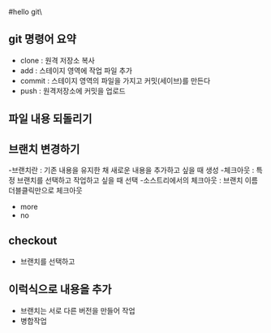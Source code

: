 #hello git\
 ## git 명령어 요약

- clone : 원격 저장소 복사
- add : 스테이지 영역에 작업 파일 추가
- commit : 스테이지 영역의 파일을 가지고 커밋(세이브)를 만든다
- push : 원격저장소에 커밋을 업로드 


## 파일 내용 되돌리기

## 브랜치 변경하기
-브랜치란 : 기존 내용을 유지한 채 새로운 내용을 추가하고 싶을 때 생성
-체크아웃 : 특정 브랜치를 선택하고 작업하고 싶을 때 선택
-소스트리에서의 체크아웃 : 브랜치 이름 더블클릭만으로 체크아웃

- more
- no


## checkout

- 브랜치를 선택하고

## 이럭식으로 내용을 추가
- 브랜치는 서로 다른 버전을 만들어 작업
- 병합작업

